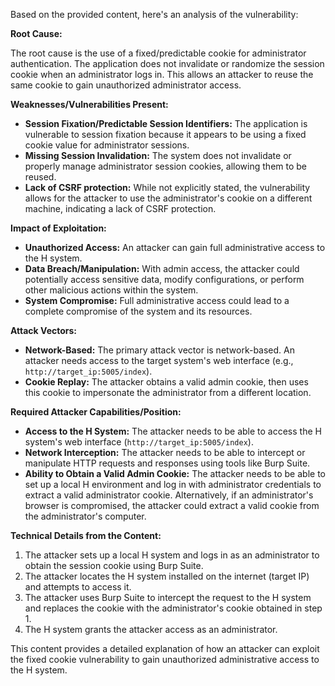 Based on the provided content, here's an analysis of the vulnerability:

**Root Cause:**

The root cause is the use of a fixed/predictable cookie for administrator authentication. The application does not invalidate or randomize the session cookie when an administrator logs in. This allows an attacker to reuse the same cookie to gain unauthorized administrator access.

**Weaknesses/Vulnerabilities Present:**

*   **Session Fixation/Predictable Session Identifiers:** The application is vulnerable to session fixation because it appears to be using a fixed cookie value for administrator sessions.
*   **Missing Session Invalidation:** The system does not invalidate or properly manage administrator session cookies, allowing them to be reused.
*  **Lack of CSRF protection:** While not explicitly stated, the vulnerability allows for the attacker to use the administrator's cookie on a different machine, indicating a lack of CSRF protection.

**Impact of Exploitation:**

*   **Unauthorized Access:** An attacker can gain full administrative access to the H system.
*   **Data Breach/Manipulation:** With admin access, the attacker could potentially access sensitive data, modify configurations, or perform other malicious actions within the system.
*   **System Compromise:**  Full administrative access could lead to a complete compromise of the system and its resources.

**Attack Vectors:**

*   **Network-Based:** The primary attack vector is network-based. An attacker needs access to the target system's web interface (e.g., `http://target_ip:5005/index`).
*   **Cookie Replay:** The attacker obtains a valid admin cookie, then uses this cookie to impersonate the administrator from a different location.

**Required Attacker Capabilities/Position:**

*   **Access to the H System:** The attacker needs to be able to access the H system's web interface (`http://target_ip:5005/index`).
*   **Network Interception:** The attacker needs to be able to intercept or manipulate HTTP requests and responses using tools like Burp Suite.
*   **Ability to Obtain a Valid Admin Cookie:** The attacker needs to be able to set up a local H environment and log in with administrator credentials to extract a valid administrator cookie. Alternatively, if an administrator's browser is compromised, the attacker could extract a valid cookie from the administrator's computer.

**Technical Details from the Content:**

1.  The attacker sets up a local H system and logs in as an administrator to obtain the session cookie using Burp Suite.
2.  The attacker locates the H system installed on the internet (target IP) and attempts to access it.
3.  The attacker uses Burp Suite to intercept the request to the H system and replaces the cookie with the administrator's cookie obtained in step 1.
4.  The H system grants the attacker access as an administrator.

This content provides a detailed explanation of how an attacker can exploit the fixed cookie vulnerability to gain unauthorized administrative access to the H system.
